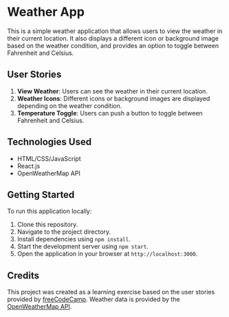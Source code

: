 # Weather App

This is a simple weather application that allows users to view the weather in their current location. It also displays a different icon or background image based on the weather condition, and provides an option to toggle between Fahrenheit and Celsius.

## User Stories

1. **View Weather**: Users can see the weather in their current location.
2. **Weather Icons**: Different icons or background images are displayed depending on the weather condition.
3. **Temperature Toggle**: Users can push a button to toggle between Fahrenheit and Celsius.

## Technologies Used

- HTML/CSS/JavaScript
- React.js
- OpenWeatherMap API

## Getting Started

To run this application locally:

1. Clone this repository.
2. Navigate to the project directory.
3. Install dependencies using `npm install`.
4. Start the development server using `npm start`.
5. Open the application in your browser at `http://localhost:3000`.

## Credits

This project was created as a learning exercise based on the user stories provided by [freeCodeCamp](https://www.freecodecamp.org/). Weather data is provided by the [OpenWeatherMap API](https://openweathermap.org/).
